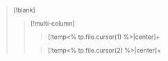 > [!blank]
>> [!multi-column]
>>
>>> [!temp<% tp.file.cursor(1) %>|center]+ 
>>> 
>>
>>> [!temp<% tp.file.cursor(2) %>|center]+ 
>>> 